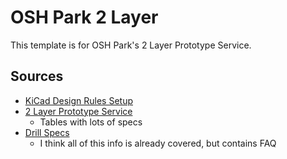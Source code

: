 # OSH Park 2 Layer

This template is for OSH Park's 2 Layer Prototype Service.

## Sources

- [KiCad Design Rules Setup](https://docs.oshpark.com/design-tools/kicad/kicad-design-rules/)
- [2 Layer Prototype Service](https://docs.oshpark.com/services/two-layer/)
  - Tables with lots of specs
- [Drill Specs](https://docs.oshpark.com/submitting-orders/drill-specs/)
  - I think all of this info is already covered, but contains FAQ
